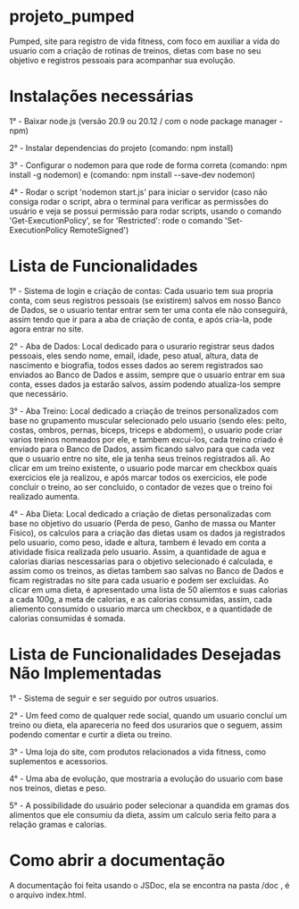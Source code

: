 # projeto_pumped
Pumped, site para registro de vida fitness, com foco em auxiliar a vida do usuario com a criação de rotinas de treinos, dietas com base no seu objetivo e registros pessoais para acompanhar sua evolução.

# Instalações necessárias
1° - Baixar node.js (versão 20.9 ou 20.12 / com o node package manager - npm)

2° - Instalar dependencias do projeto (comando: npm install)

3° - Configurar o nodemon para que rode de forma correta (comando: npm install -g nodemon) e (comando: npm install --save-dev nodemon)

4° - Rodar o script 'nodemon start.js' para iniciar o servidor (caso não consiga rodar o script, abra o terminal para verificar as permissões do usuário e veja se possui permissão para rodar scripts, usando o comando 'Get-ExecutionPolicy', se for 'Restricted': rode o comando 'Set-ExecutionPolicy RemoteSigned')

# Lista de Funcionalidades
1° - Sistema de login e criação de contas: Cada usuario tem sua propria conta, com seus registros pessoais (se existirem) salvos em nosso Banco de Dados, se o usuario tentar entrar sem ter uma conta ele não conseguirá, assim tendo que ir para a aba de criação de conta, e após cria-la, pode agora entrar no site.

2° - Aba de Dados: Local dedicado para o usurario registrar seus dados pessoais, eles sendo nome, email, idade, peso atual, altura, data de nascimento e biografia, todos esses dados ao serem registrados sao enviados ao Banco de Dados e assim, sempre que o usuario entrar em sua conta, esses dados ja estarão salvos, assim podendo atualiza-los sempre que necessário.

3° - Aba Treino: Local dedicado a criação de treinos personalizados com base no grupamento muscular selecionado pelo usuario (sendo eles: peito, costas, ombros, pernas, biceps, triceps e abdomem), o usuario pode criar varios treinos nomeados por ele, e tambem excui-los, cada treino criado é enviado para o Banco de Dados, assim ficando salvo para que cada vez que o usuario entre no site, ele ja tenha seus treinos registrados ali. Ao clicar em um treino existente, o usuario pode marcar em checkbox quais exercicios ele ja realizou, e após marcar todos os exercicios, ele pode concluir o treino, ao ser concluido, o contador de vezes que o treino foi realizado aumenta.

4° - Aba Dieta: Local dedicado a criação de dietas personalizadas com base no objetivo do usuario (Perda de peso, Ganho de massa ou Manter Fisico), os calculos para a criação das dietas usam os dados ja registrados pelo usuario, como peso, idade e altura, tambem é levado em conta a atividade fisica realizada pelo usuario. Assim, a quantidade de agua e calorias diarias nescessarias para o objetivo selecionado é calculada, e assim como os treinos, as dietas tambem sao salvas no Banco de Dados e ficam registradas no site para cada usuario e podem ser excluidas. Ao clicar em uma dieta, é apresentado uma lista de 50 aliemtos e suas calorias a cada 100g, a meta de calorias, e as calorias consumidas, assim, cada aliemento consumido o usuario marca um checkbox, e a quantidade de calorias consumidas é somada.

# Lista de Funcionalidades Desejadas Não Implementadas
1° - Sistema de seguir e ser seguido por outros usuarios.

2° - Um feed como de qualquer rede social, quando um usuario concluí um treino ou dieta, ela apareceria no feed dos usurarios que o seguem, assim podendo comentar e curtir a dieta ou treino.

3° - Uma loja do site, com produtos relacionados a vida fitness, como suplementos e acessorios.

4° - Uma aba de evolução, que mostraria a evolução do usuario com base nos treinos, dietas e peso.

5° - A possibilidade do usuário poder selecionar a quandida em gramas dos alimentos que ele consumiu da dieta, assim um calculo seria feito para a relação gramas e calorias.

# Como abrir a documentação
A documentação foi feita usando o JSDoc, ela se encontra na pasta /doc , é o arquivo index.html.
